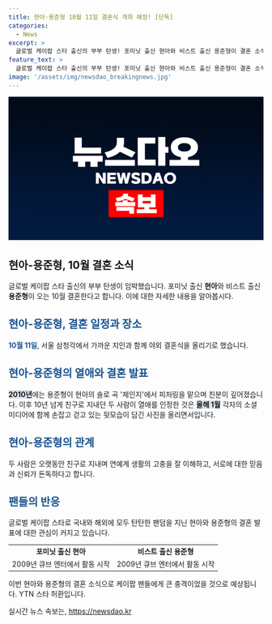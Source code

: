 ```yaml
---
title: 현아·용준형 10월 11일 결혼식 개최 예정! [단독]
categories:
  - News
excerpt: >
  글로벌 케이팝 스타 출신의 부부 탄생! 포미닛 출신 현아와 비스트 출신 용준형이 결혼 소식을 공개했다. 2009년부터 친분을 쌓아온 두 사람은 최근 연인으로 발전한 뒤, 결혼을 결정했다고 전해졌다. 두 사람은 오는 10월 11일 서울 삼청각에서 야외 결혼식을 올릴 예정으로, 국내외 팬들의 이목을 집중시키고 있다. 연예 관계자는 두 사람이 서로를 잘 이해하고 신뢰한다며, 결혼에 대한 확신이 깊다고 전했다.
feature_text: >
  글로벌 케이팝 스타 출신의 부부 탄생! 포미닛 출신 현아와 비스트 출신 용준형이 결혼 소식을 공개했다. 2009년부터 친분을 쌓아온 두 사람은 최근 연인으로 발전한 뒤, 결혼을 결정했다고 전해졌다. 두 사람은 오는 10월 11일 서울 삼청각에서 야외 결혼식을 올릴 예정으로, 국내외 팬들의 이목을 집중시키고 있다. 연예 관계자는 두 사람이 서로를 잘 이해하고 신뢰한다며, 결혼에 대한 확신이 깊다고 전했다.
image: '/assets/img/newsdao_breakingnews.jpg'
---
```


<p><img src="/assets/img/newsdao_breakingnews.jpg" alt="koreaapp 속보" /></p>

<h2 data-ke-size="size26">현아-용준형, 10월 결혼 소식</h2>

<p>글로벌 케이팝 스타 출신의 부부 탄생이 임박했습니다. 포미닛 출신 <b>현아</b>와 비스트 출신 <b>용준형</b>이 오는 10월 결혼한다고 합니다. 이에 대한 자세한 내용을 알아봅시다.</p>

<p data-ke-size="size16"></p>

<h2><b><span style="color: #1a5490;">현아-용준형, 결혼 일정과 장소</span></b></h2>

<p><b><span style="color: #1a5490;">10월 11일</span></b>, 서울 삼청각에서 가까운 지인과 함께 야외 결혼식을 올리기로 했습니다. </p>

<p data-ke-size="size16"></p>

<h2><b><span style="color: #1a5490;">현아-용준형의 열애와 결혼 발표</span></b></h2>

<p><b><span style="background-color: #21538527;">2010년</span></b>에는 용준형이 현아의 솔로 곡 '체인지'에서 피처링을 맡으며 친분이 깊어졌습니다. 이후 10년 넘게 친구로 지내던 두 사람이 열애를 인정한 것은 <b><span style="background-color: #21538527;">올해 1월</span></b> 각자의 소셜 미디어에 함께 손잡고 걷고 있는 뒷모습이 담긴 사진을 올리면서입니다. </p>

<p data-ke-size="size16"></p>

<h2><b><span style="color: #1a5490;">현아-용준형의 관계</span></b></h2>

<p>두 사람은 오랫동안 친구로 지내며 연예계 생활의 고충을 잘 이해하고, 서로에 대한 믿음과 신뢰가 돈독하다고 합니다. </p>

<p data-ke-size="size16"></p>

<h2><b><span style="color: #1a5490;">팬들의 반응</span></b></h2>

<p>글로벌 케이팝 스타로 국내와 해외에 모두 탄탄한 팬덤을 지닌 현아와 용준형의 결혼 발표에 대한 관심이 커지고 있습니다.</p>

<p data-ke-size="size16"></p>

<table>
    <tbody>
        <tr>
            <td style="text-align: center; height: 17px;"><b>포미닛 출신 현아</b></td>
            <td style="text-align: center; height: 17px;"><b>비스트 출신 용준형</b></td>
        </tr>
        <tr>
            <td style="text-align: center; height: 17px;">2009년 큐브 엔터에서 활동 시작</td>
            <td style="text-align: center; height: 17px;">2009년 큐브 엔터에서 활동 시작</td>
        </tr>
    </tbody>
</table>

<p data-ke-size="size16"></p>

<p>이번 현아와 용준형의 결혼 소식으로 케이팝 팬들에게 큰 충격이었을 것으로 예상됩니다. YTN 스타 허환입니다.</p>
실시간 뉴스 속보는, <a href="https://newsdao.kr" rel="dofollow">https://newsdao.kr</a>



